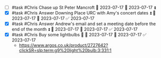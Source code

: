 - [ ] #task #Chris Chase up St Peter Mancroft 📅 2023-07-17 🛫 2023-07-17 ⏫ 
- [x] #task #Chris Answer Downing Place URC with Amy's concert dates ⏫ 🛫 2023-07-17 📅 2023-07-17 ✅ 2023-07-17
- [x] #task #Chris Answer Andrew's email and set a meeting date before the end of the month ⏫ 🛫 2023-07-17 📅 2023-07-17 ✅ 2023-07-17
- [x] #task #Chris Buy some lightbulbs 🔼 🛫 2023-07-17 📅 2023-07-17 ✅ 2023-07-17
	- https://www.argos.co.uk/product/2727642?clickSR=slp:term:g9%20light%20bulb:3:331:1
